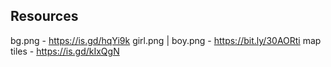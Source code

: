 ## Resources
bg.png - https://is.gd/hqYi9k
girl.png |
boy.png - https://bit.ly/30AORti
map tiles - https://is.gd/kIxQgN
